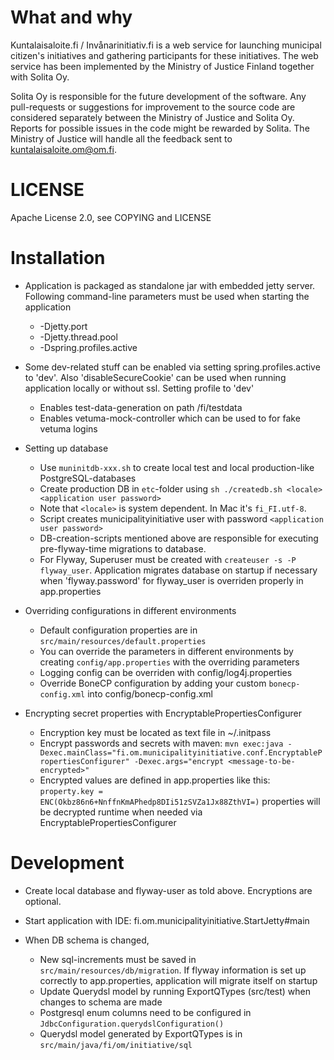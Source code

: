 # What and why

Kuntalaisaloite.fi / Invånarinitiativ.fi is a web service for launching municipal citizen's initiatives and gathering participants for these initiatives. The web service has been implemented by the Ministry of Justice Finland together with Solita Oy.

Solita Oy is responsible for the future development of the software. Any pull-requests or suggestions for improvement to the source code are considered separately between the Ministry of Justice and Solita Oy. Reports for possible issues in the code might be rewarded by Solita. The Ministry of Justice will handle all the feedback sent to kuntalaisaloite.om@om.fi.

# LICENSE

Apache License 2.0, see COPYING and LICENSE

# Installation

* Application is packaged as standalone jar with embedded jetty server. Following command-line parameters must be used when starting the application
	* -Djetty.port
	* -Djetty.thread.pool
	* -Dspring.profiles.active

* Some dev-related stuff can be enabled via setting spring.profiles.active to 'dev'. Also 'disableSecureCookie' can be used when running application locally or without ssl. Setting profile to 'dev'
	* Enables test-data-generation on path /fi/testdata
	* Enables vetuma-mock-controller which can be used to for fake vetuma logins

* Setting up database
	* Use `muninitdb-xxx.sh` to create local test and local production-like PostgreSQL-databases
	* Create production DB in `etc`-folder using `sh ./createdb.sh <locale> <application user password>`
	* Note that `<locale>` is system dependent. In Mac it's `fi_FI.utf-8`.
	* Script creates municipalityinitiative user with password `<application user password>`
	* DB-creation-scripts mentioned above are responsible for executing pre-flyway-time migrations to database.
	* For Flyway, Superuser must be created with `createuser -s -P flyway_user`. Application migrates database on startup if necessary when 'flyway.password' for flyway_user is overriden properly in app.properties

* Overriding configurations in different environments 
	* Default configuration properties are in `src/main/resources/default.properties`
	* You can override the parameters in different environments by creating `config/app.properties` with the overriding parameters
	* Logging config can be overriden with config/log4j.properties
	* Override BoneCP configuration by adding your custom `bonecp-config.xml` into config/bonecp-config.xml

* Encrypting secret properties with EncryptablePropertiesConfigurer
	* Encryption key must be located as text file in ~/.initpass
	* Encrypt passwords and secrets with maven: `mvn exec:java -Dexec.mainClass="fi.om.municipalityinitiative.conf.EncryptablePropertiesConfigurer" -Dexec.args="encrypt <message-to-be-encrypted>"`
	* Encrypted values are defined in app.properties like this: 
 	  `property.key = ENC(Okbz86n6+NnffnKmAPhedp8DIi51zSVZa1Jx88ZthVI=)`
 	  properties will be decrypted runtime when needed via EncryptablePropertiesConfigurer

# Development

* Create local database and flyway-user as told above. Encryptions are optional.

* Start application with IDE: fi.om.municipalityinitiative.StartJetty#main

* When DB schema is changed, 
	* New sql-increments must be saved in `src/main/resources/db/migration`. If flyway information is set up correctly to app.properties, application will migrate itself on startup 
	* Update Querydsl model by running ExportQTypes (src/test) when changes to schema are made
	* Postgresql enum columns need to be configured in `JdbcConfiguration.querydslConfiguration()`
	* Querydsl model generated by ExportQTypes is in `src/main/java/fi/om/initiative/sql`
